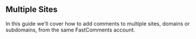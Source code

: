 ## Multiple Sites

In this guide we'll cover how to add comments to multiple sites, domains or subdomains, from the same
FastComments account.
